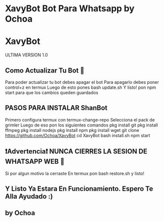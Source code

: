 # XavyBot Bot Para Whatsapp by Ochoa

# XavyBot
ULTIMA VERSION 1.0


## Como Actualizar Tu Bot 🔄
Para poder actualizar tu bot debes apagar el bot
Para apagarlo debes poner control+z en termux
Luego de esto pones bash update.sh 
Y listo! pon npm start para que los cambios queden guardados

## PASOS PARA INSTALAR ShanBot
Primero configura termux con 
termux-change-repo
Selecciona el pack de grimler 
Luego de eso pon los siguientes comandos
pkg install git
pkg install ffmpeg
pkg install nodejs
pkg install npm
pkg install wget
git clone https://github.com/Ochoa/XavyBot
cd XavyBot
bash install.sh
npm start

## ❗Advertencia❗ NUNCA CIERRES LA SESION DE WHATSAPP WEB 🚫
Si por algun motivo la cerraste
En termux pon bash restore.sh y listo!

## Y Listo Ya Estara En Funcionamiento. Espero Te Alla Ayudado :)



## by Ochoa


